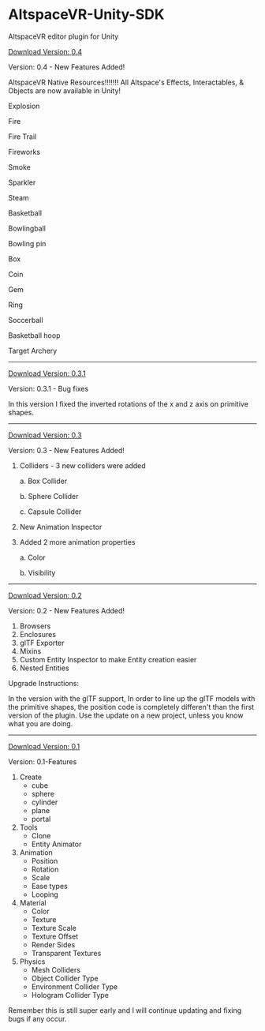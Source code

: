 # AltspaceVR-Unity-SDK
AltspaceVR editor plugin for Unity

[Download Version: 0.4](https://github.com/amadden1990/AltspaceVR-Unity-SDK/blob/master/AltspaceVR_0.4.unitypackage?raw=true)


Version: 0.4 - New Features Added!

AltspaceVR Native Resources!!!!!!!
All Altspace's Effects, Interactables, & Objects are now available in Unity!

Explosion

Fire

Fire Trail

Fireworks

Smoke

Sparkler

Steam

Basketball

Bowlingball

Bowling pin

Box

Coin

Gem

Ring

Soccerball

Basketball hoop

Target Archery

_________________________________________________________________________________________________________________________


[Download Version: 0.3.1](https://github.com/amadden1990/AltspaceVR-Unity-SDK/blob/master/AltspaceVR_0.3.1.unitypackage?raw=true)

Version: 0.3.1 - Bug fixes

In this version I fixed the inverted rotations of the x and z axis on primitive shapes.

_________________________________________________________________________________________________________________________


[Download Version: 0.3](https://github.com/amadden1990/AltspaceVR-Unity-SDK/blob/master/AltspaceVR_0.3.unitypackage?raw=true)

Version: 0.3 - New Features Added!

1. Colliders - 3 new colliders were added
  
    a. Box Collider
  
    b. Sphere Collider
  
    c. Capsule Collider

2. New Animation Inspector

3. Added 2 more animation properties

    a. Color
    
    b. Visibility


_________________________________________________________________________________________________________________________

[Download Version: 0.2](https://github.com/amadden1990/AltspaceVR-Unity-SDK/blob/master/AltspaceVR_0.2.unitypackage?raw=true)

Version: 0.2 - New Features Added!

1. Browsers
2. Enclosures
3. glTF Exporter
4. Mixins
5. Custom Entity Inspector to make Entity creation easier
6. Nested Entities

Upgrade Instructions:

In the version with the glTF support, In order to line up the glTF models with the primitive shapes, the position code is completely differen't than the first version of the plugin. Use the update on a new project, unless you know what you are doing.


_________________________________________________________________________________________________________________________


[Download Version: 0.1](https://github.com/amadden1990/AltspaceVR-Unity-SDK/blob/master/AltspaceVR_0.1.unitypackage?raw=true)

Version: 0.1-Features

1. Create
   * cube
   * sphere
   * cylinder
   * plane
   * portal
1. Tools
   * Clone
   * Entity Animator
1. Animation
   * Position
   * Rotation
   * Scale
   * Ease types
   * Looping
1. Material
   * Color
   * Texture
   * Texture Scale
   * Texture Offset
   * Render Sides
   * Transparent Textures
1. Physics
   * Mesh Colliders
   * Object Collider Type
   * Environment Collider Type
   * Hologram Collider Type


Remember this is still super early and I will continue updating and fixing bugs if any occur.
